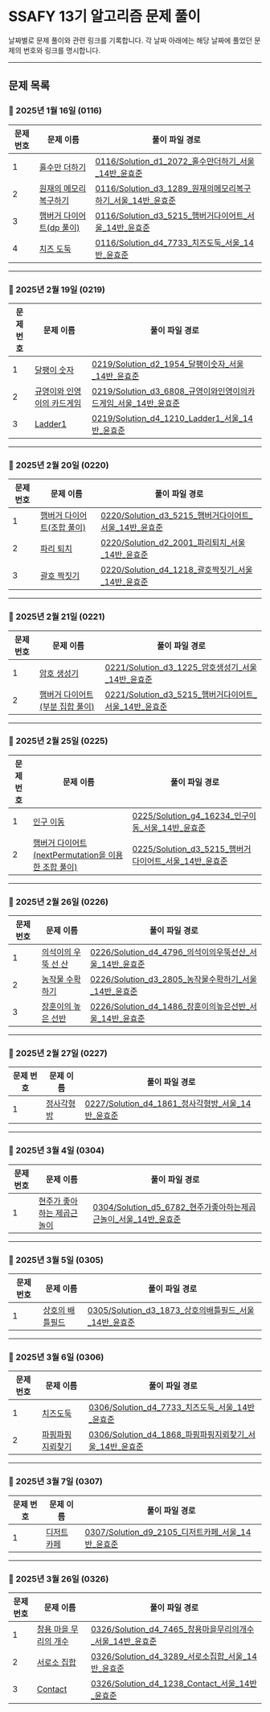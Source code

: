 # SSAFY 13기 알고리즘 문제 풀이

날짜별로 문제 풀이와 관련 링크를 기록합니다. 각 날짜 아래에는 해당 날짜에 풀었던 문제의 번호와 링크를 명시합니다.

---

## **문제 목록**

### 📅 2025년 1월 16일 (0116)

| 문제 번호 | 문제 이름                                                                                                               | 풀이 파일 경로                                                                                                                                                                                                                                                                                           |
| --------- | ----------------------------------------------------------------------------------------------------------------------- | -------------------------------------------------------------------------------------------------------------------------------------------------------------------------------------------------------------------------------------------------------------------------------------------------------- |
| 1         | [홀수만 더하기](https://swexpertacademy.com/main/code/problem/problemDetail.do?contestProbId=AV5QSEhaA5sDFAUq)          | [0116/Solution_d1_2072_홀수만더하기_서울_14반_윤효준](https://github.com/yoonc01/SSAFY_13_ALGO/blob/main/0116/Solution_d1_2072_%ED%99%80%EC%88%98%EB%A7%8C%EB%8D%94%ED%95%98%EA%B8%B0_%EC%84%9C%EC%9A%B8_14%EB%B0%98_%EC%9C%A4%ED%9A%A8%EC%A4%80.java)                                             |
| 2         | [원재의 메모리 복구하기](https://swexpertacademy.com/main/code/problem/problemDetail.do?contestProbId=AV19AcoKI9sCFAZN) | [0116/Solution_d3_1289_원재의메모리복구하기_서울_14반_윤효준](https://github.com/yoonc01/SSAFY_13_ALGO/blob/main/0116/Solution_d3_1289_%EC%9B%90%EC%9E%AC%EC%9D%98%EB%A9%94%EB%AA%A8%EB%A6%AC%EB%B3%B5%EA%B5%AC%ED%95%98%EA%B8%B0_%EC%84%9C%EC%9A%B8_14%EB%B0%98_%EC%9C%A4%ED%9A%A8%EC%A4%80.java) |
| 3         | [햄버거 다이어트(dp 풀이)](https://swexpertacademy.com/main/code/problem/problemDetail.do?contestProbId=AWT-lPB6dHUDFAVT)        | [0116/Solution_d3_5215_햄버거다이어트_서울_14반_윤효준](https://github.com/yoonc01/SSAFY_13_ALGO/blob/main/0116/Solution_d3_5215_%ED%96%84%EB%B2%84%EA%B1%B0%EB%8B%A4%EC%9D%B4%EC%96%B4%ED%8A%B8_%EC%84%9C%EC%9A%B8_14%EB%B0%98_%EC%9C%A4%ED%9A%A8%EC%A4%80.java)                                    |
| 4         | [치즈 도둑](https://swexpertacademy.com/main/code/problem/problemDetail.do?contestProbId=AWrDOdQqRCUDFARG)              | [0116/Solution_d4_7733_치즈도둑_서울_14반_윤효준](https://github.com/yoonc01/SSAFY_13_ALGO/blob/main/0116/Solution_d4_7733_%EC%B9%98%EC%A6%88%EB%8F%84%EB%91%91_%EC%84%9C%EC%9A%B8_14%EB%B0%98_%EC%9C%A4%ED%9A%A8%EC%A4%80.java)                                                               |

---

### 📅 2025년 2월 19일 (0219)

| 문제 번호 | 문제 이름                                                                                                                   | 풀이 파일 경로                                                                                                                                                                                          |
| --------- | --------------------------------------------------------------------------------------------------------------------------- | ------------------------------------------------------------------------------------------------------------------------------------------------------------------------------------------------------- |
| 1         | [달팽이 숫자](https://swexpertacademy.com/main/code/problem/problemDetail.do?contestProbId=AV5PobmqAPoDFAUq)                | [0219/Solution_d2_1954_달팽이숫자_서울_14반_윤효준](https://github.com/yoonc01/SSAFY_13_ALGO/blob/main/0219/Solution_d2_1954_%EB%8B%AC%ED%8C%BD%EC%9D%B4%EC%88%AB%EC%9E%90_%EC%84%9C%EC%9A%B8_14%EB%B0%98_%EC%9C%A4%ED%9A%A8%EC%A4%80.java) |
| 2         | [규영이와 인영이의 카드게임](https://swexpertacademy.com/main/code/problem/problemDetail.do?contestProbId=AWgv9va6HnkDFAW0) | [0219/Solution_d3_6808_규영이와인영이의카드게임_서울_14반_윤효준](https://github.com/yoonc01/SSAFY_13_ALGO/blob/main/0219/Solution_d3_6808_%EA%B7%9C%EC%98%81%EC%9D%B4%EC%99%80%EC%9D%B8%EC%98%81%EC%9D%B4%EC%9D%98%EC%B9%B4%EB%93%9C%EA%B2%8C%EC%9E%84_%EC%84%9C%EC%9A%B8_14%EB%B0%98_%EC%9C%A4%ED%9A%A8%EC%A4%80.java)                                                                                                                                                                                       |
| 3         | [Ladder1](https://swexpertacademy.com/main/code/problem/problemDetail.do?contestProbId=AV14ABYKADACFAYh)                    | [0219/Solution_d4_1210_Ladder1_서울_14반_윤효준](https://github.com/yoonc01/SSAFY_13_ALGO/blob/main/0219/Solution_d4_1210_Ladder1_%EC%84%9C%EC%9A%B8_14%EB%B0%98_%EC%9C%A4%ED%9A%A8%EC%A4%80.java)                                                                                                                                                                                       |

---

### 📅 2025년 2월 20일 (0220)

| 문제 번호 | 문제 이름                                                                                                        | 풀이 파일 경로    |
| --------- | ---------------------------------------------------------------------------------------------------------------- | ----------------- |
| 1         | [햄버거 다이어트(조합 풀이)](https://swexpertacademy.com/main/code/problem/problemDetail.do?contestProbId=AWT-lPB6dHUDFAVT) | [0220/Solution_d3_5215_햄버거다이어트_서울_14반_윤효준](https://github.com/yoonc01/SSAFY_13_ALGO/blob/main/0220/Solution_d3_5215_%ED%96%84%EB%B2%84%EA%B1%B0%EB%8B%A4%EC%9D%B4%EC%96%B4%ED%8A%B8_%EC%84%9C%EC%9A%B8_14%EB%B0%98_%EC%9C%A4%ED%9A%A8%EC%A4%80.java) |
| 2         | [파리 퇴치](https://swexpertacademy.com/main/code/problem/problemDetail.do?contestProbId=AV5PzOCKAigDFAUq)       | [0220/Solution_d2_2001_파리퇴치_서울_14반_윤효준](https://github.com/yoonc01/SSAFY_13_ALGO/blob/main/0220/Solution_d2_2001_%ED%8C%8C%EB%A6%AC%ED%87%B4%EC%B9%98_%EC%84%9C%EC%9A%B8_14%EB%B0%98_%EC%9C%A4%ED%9A%A8%EC%A4%80.java) |
| 3         | [괄호 짝짓기](https://swexpertacademy.com/main/code/problem/problemDetail.do?contestProbId=AV14eWb6AAkCFAYD)     | [0220/Solution_d4_1218_괄호짝짓기_서울_14반_윤효준](https://github.com/yoonc01/SSAFY_13_ALGO/blob/main/0220/Solution_d4_1218_%EA%B4%84%ED%98%B8%EC%A7%9D%EC%A7%93%EA%B8%B0_%EC%84%9C%EC%9A%B8_14%EB%B0%98_%EC%9C%A4%ED%9A%A8%EC%A4%80.java) |

---

### 📅 2025년 2월 21일 (0221)

| 문제 번호 | 문제 이름                                                                                                        | 풀이 파일 경로    |
| --------- | ---------------------------------------------------------------------------------------------------------------- | ----------------- |
| 1         | [암호 생성기](https://swexpertacademy.com/main/code/problem/problemDetail.do?contestProbId=AV14uWl6AF0CFAYD) | [0221/Solution_d3_1225_암호생성기_서울_14반_윤효준](https://github.com/yoonc01/SSAFY_13_ALGO/blob/main/0221/Solution_d3_1225_%EC%95%94%ED%98%B8%EC%83%9D%EC%84%B1%EA%B8%B0_%EC%84%9C%EC%9A%B8_14%EB%B0%98_%EC%9C%A4%ED%9A%A8%EC%A4%80.java) |
| 2         | [햄버거 다이어트(부분 집합 풀이)](https://swexpertacademy.com/main/code/problem/problemDetail.do?contestProbId=AWT-lPB6dHUDFAVT) | [0221/Solution_d3_5215_햄버거다이어트_서울_14반_윤효준](https://github.com/yoonc01/SSAFY_13_ALGO/blob/main/0221/Solution_d3_5215_%ED%96%84%EB%B2%84%EA%B1%B0%EB%8B%A4%EC%9D%B4%EC%96%B4%ED%8A%B8_%EC%84%9C%EC%9A%B8_14%EB%B0%98_%EC%9C%A4%ED%9A%A8%EC%A4%80.java) |    

---

### 📅 2025년 2월 25일 (0225)

| 문제 번호 | 문제 이름                                                                                                        | 풀이 파일 경로    |
| --------- | ---------------------------------------------------------------------------------------------------------------- | ----------------- |
| 1         | [인구 이동](https://www.acmicpc.net/problem/16234) | [0225/Solution_g4_16234_인구이동_서울_14반_윤효준](https://github.com/yoonc01/SSAFY_13_ALGO/blob/main/0225/Solution_g4_16234_%EC%9D%B8%EA%B5%AC%EC%9D%B4%EB%8F%99_%EC%84%9C%EC%9A%B8_14%EB%B0%98_%EC%9C%A4%ED%9A%A8%EC%A4%80.java) |
| 2         | [햄버거 다이어트(nextPermutation을 이용한 조합 풀이)](https://swexpertacademy.com/main/code/problem/problemDetail.do?contestProbId=AWT-lPB6dHUDFAVT) | [0225/Solution_d3_5215_햄버거다이어트_서울_14반_윤효준](https://github.com/yoonc01/SSAFY_13_ALGO/blob/main/0225/Solution_d3_5215_%ED%96%84%EB%B2%84%EA%B1%B0%EB%8B%A4%EC%9D%B4%EC%96%B4%ED%8A%B8_%EC%84%9C%EC%9A%B8_14%EB%B0%98_%EC%9C%A4%ED%9A%A8%EC%A4%80.java) |    

---
### 📅 2025년 2월 26일 (0226)

| 문제 번호 | 문제 이름                                                                                                        | 풀이 파일 경로    |
| --------- | ---------------------------------------------------------------------------------------------------------------- | ----------------- |
| 1         | [의석이의 우뚝 선 산](https://swexpertacademy.com/main/code/problem/problemDetail.do?contestProbId=AWS2h6AKBCoDFAVT) | [0226/Solution_d4_4796_의석이의우뚝선산_서울_14반_윤효준](https://github.com/yoonc01/SSAFY_13_ALGO/blob/main/0226/Solution_d4_4796_%EC%9D%98%EC%84%9D%EC%9D%B4%EC%9D%98%EC%9A%B0%EB%9A%9D%EC%84%A0%EC%82%B0_%EC%84%9C%EC%9A%B8_14%EB%B0%98_%EC%9C%A4%ED%9A%A8%EC%A4%80.java) |
| 2         | [농작물 수확하기](https://swexpertacademy.com/main/code/problem/problemDetail.do?contestProbId=AV7GLXqKAWYDFAXB) | [0226/Solution_d3_2805_농작물수확하기_서울_14반_윤효준](https://github.com/yoonc01/SSAFY_13_ALGO/blob/main/0226/Solution_d3_2805_%EB%86%8D%EC%9E%91%EB%AC%BC%EC%88%98%ED%99%95%ED%95%98%EA%B8%B0_%EC%84%9C%EC%9A%B8_14%EB%B0%98_%EC%9C%A4%ED%9A%A8%EC%A4%80.java) |    
| 3         | [장훈이의 높은 선반](https://swexpertacademy.com/main/code/problem/problemDetail.do?contestProbId=AV2b7Yf6ABcBBASw) | [0226/Solution_d4_1486_장훈이의높은선반_서울_14반_윤효준](https://github.com/yoonc01/SSAFY_13_ALGO/blob/main/0226/Solution_d4_1486_%EC%9E%A5%ED%9B%88%EC%9D%B4%EC%9D%98%EB%86%92%EC%9D%80%EC%84%A0%EB%B0%98_%EC%84%9C%EC%9A%B8_14%EB%B0%98_%EC%9C%A4%ED%9A%A8%EC%A4%80.java) |    

---
### 📅 2025년 2월 27일 (0227)

| 문제 번호 | 문제 이름                                                                                                        | 풀이 파일 경로    |
| --------- | ---------------------------------------------------------------------------------------------------------------- | ----------------- |
| 1         | [정사각형 방](https://swexpertacademy.com/main/code/problem/problemDetail.do?contestProbId=AV5LtJYKDzsDFAXc) | [0227/Solution_d4_1861_정사각형방_서울_14반_윤효준](https://github.com/yoonc01/SSAFY_13_ALGO/blob/main/0227/Solution_d4_1861_%EC%A0%95%EC%82%AC%EA%B0%81%ED%98%95%EB%B0%A9_%EC%84%9C%EC%9A%B8_14%EB%B0%98_%EC%9C%A4%ED%9A%A8%EC%A4%80.java) |

---
### 📅 2025년 3월 4일 (0304)

| 문제 번호 | 문제 이름                                                                                                        | 풀이 파일 경로    |
| --------- | ---------------------------------------------------------------------------------------------------------------- | ----------------- |
| 1         | [현주가 좋아하는 제곱근 놀이](https://swexpertacademy.com/main/code/problem/problemDetail.do?contestProbId=AWgqsAlKr9sDFAW0) | [0304/Solution_d5_6782_현주가좋아하는제곱근놀이_서울_14반_윤효준](https://github.com/yoonc01/SSAFY_13_ALGO/blob/main/0304/Solution_d5_6782_%ED%98%84%EC%A3%BC%EA%B0%80%EC%A2%8B%EC%95%84%ED%95%98%EB%8A%94%EC%A0%9C%EA%B3%B1%EA%B7%BC%EB%86%80%EC%9D%B4_%EC%84%9C%EC%9A%B8_14%EB%B0%98_%EC%9C%A4%ED%9A%A8%EC%A4%80.java) |


---
### 📅 2025년 3월 5일 (0305)

| 문제 번호 | 문제 이름                                                                                                        | 풀이 파일 경로    |
| --------- | ---------------------------------------------------------------------------------------------------------------- | ----------------- |
| 1         | [상호의 배틀필드](https://swexpertacademy.com/main/code/problem/problemDetail.do?contestProbId=AV5LyE7KD2ADFAXc) | [0305/Solution_d3_1873_상호의배틀필드_서울_14반_윤효준](https://github.com/yoonc01/SSAFY_13_ALGO/blob/main/0305/Solution_d3_1873_%EC%83%81%ED%98%B8%EC%9D%98%EB%B0%B0%ED%8B%80%ED%95%84%EB%93%9C_%EC%84%9C%EC%9A%B8_14%EB%B0%98_%EC%9C%A4%ED%9A%A8%EC%A4%80.java) |


---
### 📅 2025년 3월 6일 (0306)

| 문제 번호 | 문제 이름                                                                                                        | 풀이 파일 경로    |
| --------- | ---------------------------------------------------------------------------------------------------------------- | ----------------- |
| 1         | [치즈도둑](https://swexpertacademy.com/main/code/problem/problemDetail.do?contestProbId=AWrDOdQqRCUDFARG) | [0306/Solution_d4_7733_치즈도둑_서울_14반_윤효준](https://github.com/yoonc01/SSAFY_13_ALGO/blob/main/0306/Solution_d4_7733_%EC%B9%98%EC%A6%88%EB%8F%84%EB%91%91_%EC%84%9C%EC%9A%B8_14%EB%B0%98_%EC%9C%A4%ED%9A%A8%EC%A4%80.java) |
| 2         | [파핑파핑 지뢰찾기](https://swexpertacademy.com/main/code/problem/problemDetail.do?contestProbId=AV5LwsHaD1MDFAXc) | [0306/Solution_d4_1868_파핑파핑지뢰찾기_서울_14반_윤효준](https://github.com/yoonc01/SSAFY_13_ALGO/blob/main/0306/Solution_d4_1868_%ED%8C%8C%ED%95%91%ED%8C%8C%ED%95%91%EC%A7%80%EB%A2%B0%EC%B0%BE%EA%B8%B0_%EC%84%9C%EC%9A%B8_14%EB%B0%98_%EC%9C%A4%ED%9A%A8%EC%A4%80.java) |

---
### 📅 2025년 3월 7일 (0307)

| 문제 번호 | 문제 이름                                                                                                        | 풀이 파일 경로    |
| --------- | ---------------------------------------------------------------------------------------------------------------- | ----------------- |
| 1         | [디저트 카페](https://swexpertacademy.com/main/code/problem/problemDetail.do?contestProbId=AV5VwAr6APYDFAWu) | [0307/Solution_d9_2105_디저트카페_서울_14반_윤효준](https://github.com/yoonc01/SSAFY_13_ALGO/blob/main/0307/Solution_d9_2105_%EB%94%94%EC%A0%80%ED%8A%B8%EC%B9%B4%ED%8E%98_%EC%84%9C%EC%9A%B8_14%EB%B0%98_%EC%9C%A4%ED%9A%A8%EC%A4%80.java) |

---
### 📅 2025년 3월 26일 (0326)

| 문제 번호 | 문제 이름                                                                                                        | 풀이 파일 경로    |
| --------- | ---------------------------------------------------------------------------------------------------------------- | ----------------- |
| 1         | [창용 마을 무리의 개수](https://swexpertacademy.com/main/code/problem/problemDetail.do?contestProbId=AWngfZVa9XwDFAQU) | [0326/Solution_d4_7465_창용마을무리의개수_서울_14반_윤효준](https://github.com/yoonc01/SSAFY_13_ALGO/blob/main/0326/Solution_d4_7465_%EC%B0%BD%EC%9A%A9%EB%A7%88%EC%9D%84%EB%AC%B4%EB%A6%AC%EC%9D%98%EA%B0%9C%EC%88%98_%EC%84%9C%EC%9A%B8_14%EB%B0%98_%EC%9C%A4%ED%9A%A8%EC%A4%80.java)  |
| 2         | [서로소 집합](https://swexpertacademy.com/main/code/problem/problemDetail.do?contestProbId=AWBJKA6qr2oDFAWr) | [0326/Solution_d4_3289_서로소집합_서울_14반_윤효준](https://github.com/yoonc01/SSAFY_13_ALGO/blob/main/0326/Solution_d4_3289_%EC%84%9C%EB%A1%9C%EC%86%8C%EC%A7%91%ED%95%A9_%EC%84%9C%EC%9A%B8_14%EB%B0%98_%EC%9C%A4%ED%9A%A8%EC%A4%80.java) |
| 3         | [Contact](https://swexpertacademy.com/main/code/problem/problemDetail.do?contestProbId=AV15B1cKAKwCFAYD) | [0326/Solution_d4_1238_Contact_서울_14반_윤효준](https://github.com/yoonc01/SSAFY_13_ALGO/blob/main/0326/Solution_d4_1238_Contact_%EC%84%9C%EC%9A%B8_14%EB%B0%98_%EC%9C%A4%ED%9A%A8%EC%A4%80.java) |

